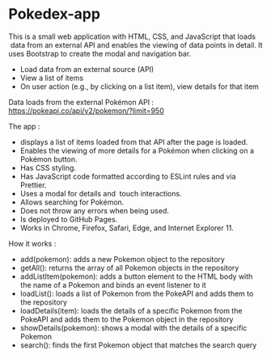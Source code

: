 # Pokedex-app 

This is a  small  web  application  with  HTML,   CSS,   and  JavaScript  that  loads  data  from  an  external  API  and  enables  the  viewing  of  data  points  in  detail. It uses Bootstrap to create the modal and navigation bar.

- Load  data  from  an  external  source  (API)   
- View  a  list  of  items  
- On  user  action  (e.g.,  by  clicking  on  a  list  item),  view  details  for  that  item 

Data loads from the external Pokémon  API : https://pokeapi.co/api/v2/pokemon/?limit=950

The  app : 

- displays  a  list  of  items  loaded  from  that  API  after  the  page  is  loaded.  
- Enables  the  viewing  of  more  details  for  a  Pokémon  when  clicking  on  a  Pokémon button.  
- Has  CSS  styling.  
- Has  JavaScript  code  formatted  according  to  ESLint  rules and  via  Prettier.  
- Uses  a  modal  for  details  and  touch  interactions.  
- Allows  searching  for  Pokémon.
- Does  not  throw  any  errors  when  being  used.  
- Is  deployed  to   GitHub  Pages.
- Works  in  Chrome,  Firefox,  Safari,  Edge,  and  Internet  Explorer  11. 

How it works :

-   add(pokemon): adds a new Pokemon object to the repository
-   getAll(): returns the array of all Pokemon objects in the repository
-   addListItem(pokemon): adds a button element to the HTML body with the name of a Pokemon and binds an event listener to it
-   loadList(): loads a list of Pokemon from the PokeAPI and adds them to the repository
-   loadDetails(item): loads the details of a specific Pokemon from the PokeAPI and adds them to the Pokemon object in the repository
-   showDetails(pokemon): shows a modal with the details of a specific Pokemon
-   search(): finds the first Pokemon object that matches the search query